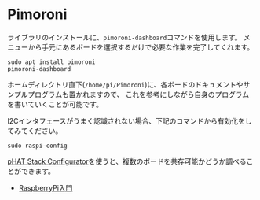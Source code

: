 # Pimoroni

ライブラリのインストールに、`pimoroni-dashboard`コマンドを使用します。
メニューから手元にあるボードを選択するだけで必要な作業を完了してくれます。

```
sudo apt install pimoroni
pimoroni-dashboard
```

ホームディレクトリ直下(`/home/pi/Pimoroni`)に、各ボードのドキュメントやサンプルプログラムも置かれますので、
これを参考にしながら自身のプログラムを書いていくことが可能です。

I2Cインタフェースがうまく認識されない場合、下記のコマンドから有効化をしてみてください。

```
sudo raspi-config
```

[pHAT Stack Configurator](https://pinout.xyz/phatstack)を使うと、複数のボードを共存可能かどうか調べることができます。

- [RaspberryPi入門](https://lmlab.net/books/2102_raspi/index.html)
